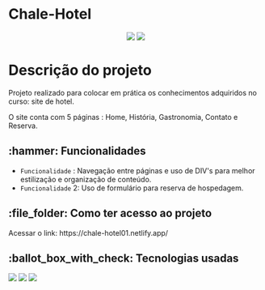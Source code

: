 # Chale-Hotel
<p align="center">
  <img src="https://img.shields.io/badge/STATUS-FINALIZADO-blue?style=for-the-badge&color=blue">
  <img src="https://img.shields.io/github/last-commit/Samuel-045/Chale-Hotel/main?style=for-the-badge&color=blue">
</p>

# Descrição do projeto

Projeto realizado para colocar em prática os conhecimentos adquiridos no curso: site de hotel.

O site conta com 5 páginas : Home, História, Gastronomia, Contato e Reserva.
 
 <h2>:hammer: Funcionalidades </h2>

- `Funcionalidade` : Navegação entre páginas e uso de DIV's para melhor estilização e organização de conteúdo.
- `Funcionalidade` 2: Uso de formulário para reserva de hospedagem.
 
<h2>:file_folder: Como ter acesso ao projeto</h2>
Acessar o link: https://chale-hotel01.netlify.app/

<h2> :ballot_box_with_check: Tecnologias usadas </h2>
<p align='left'>
  <img src='https://img.shields.io/badge/html5-%23E34F26.svg?style=for-the-badge&logo=html5&logoColor=white'/>
  <img src='https://img.shields.io/badge/css3-%231572B6.svg?style=for-the-badge&logo=css3&logoColor=white'/>
  <img src='https://img.shields.io/badge/Visual%20Studio%20Code-0078d7.svg?style=for-the-badge&logo=visual-studio-code&logoColor=white'/>
 </p>
